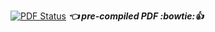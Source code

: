 [![PDF Status](https://www.sharelatex.com/github/repos/groggi/eth-cil-exam-summary/builds/latest/badge.svg)](https://www.sharelatex.com/github/repos/groggi/eth-cil-exam-summary/builds/latest/output.pdf) ***:point_left: pre-compiled PDF :bowtie::thumbsup:***
